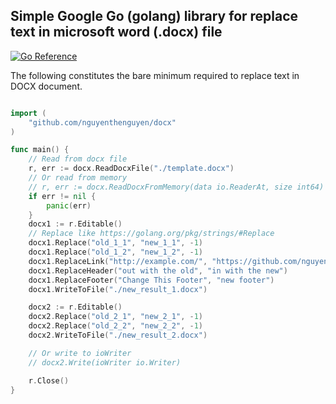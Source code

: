## Simple Google Go (golang) library for replace text in microsoft word (.docx) file

[![Go Reference](https://pkg.go.dev/badge/github.com/hIMEI29A/docx.svg)](https://pkg.go.dev/github.com/hIMEI29A/docx)

The following constitutes the bare minimum required to replace text in DOCX document.
``` go

import (
	"github.com/nguyenthenguyen/docx"
)

func main() {
	// Read from docx file
	r, err := docx.ReadDocxFile("./template.docx")
	// Or read from memory
	// r, err := docx.ReadDocxFromMemory(data io.ReaderAt, size int64)
	if err != nil {
		panic(err)
	}
	docx1 := r.Editable()
	// Replace like https://golang.org/pkg/strings/#Replace
	docx1.Replace("old_1_1", "new_1_1", -1)
	docx1.Replace("old_1_2", "new_1_2", -1)
	docx1.ReplaceLink("http://example.com/", "https://github.com/nguyenthenguyen/docx")
	docx1.ReplaceHeader("out with the old", "in with the new")
	docx1.ReplaceFooter("Change This Footer", "new footer")
	docx1.WriteToFile("./new_result_1.docx")

	docx2 := r.Editable()
	docx2.Replace("old_2_1", "new_2_1", -1)
	docx2.Replace("old_2_2", "new_2_2", -1)
	docx2.WriteToFile("./new_result_2.docx")

	// Or write to ioWriter
	// docx2.Write(ioWriter io.Writer)

	r.Close()
}

```
